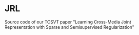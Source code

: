 # JRL
Source code of our TCSVT paper "Learning Cross-Media Joint Representation with Sparse and Semisupervised Regularization"
